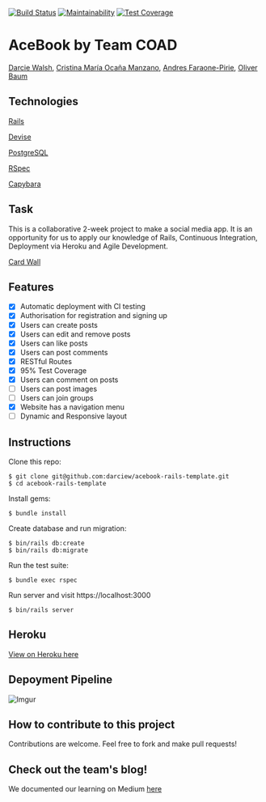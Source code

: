 [![Build Status](https://travis-ci.org/darciew/acebook-rails-template.svg?branch=master)](https://travis-ci.org/darciew/acebook-rails-template)  [![Maintainability](https://api.codeclimate.com/v1/badges/52d0d8cc4088fa6dd174/maintainability)](https://codeclimate.com/github/darciew/acebook-rails-template/maintainability)  [![Test Coverage](https://api.codeclimate.com/v1/badges/52d0d8cc4088fa6dd174/test_coverage)](https://codeclimate.com/github/darciew/acebook-rails-template/test_coverage)

# AceBook by Team COAD
[Darcie Walsh](https://github.com/darciew), [Cristina María Ocaña Manzano](https://github.com/cristinaocanamanzano), [Andres Faraone-Pirie](https://github.com/afaraone/), [Oliver Baum](https://github.com/olliebaum)

## Technologies
[Rails](https://rubyonrails.org/)

[Devise](https://github.com/plataformatec/devise)

[PostgreSQL](https://www.postgresql.org/)

[RSpec](http://rspec.info/)

[Capybara](https://github.com/teamcapybara/capybara)

## Task
This is a collaborative 2-week project to make a social media app. It is an opportunity for us to apply our knowledge of Rails, Continuous Integration, Deployment via Heroku and Agile Development.

[Card Wall](https://trello.com/b/csmJFvWt/acebook)

## Features
- [x] Automatic deployment with CI testing
- [x] Authorisation for registration and signing up
- [x] Users can create posts
- [x] Users can edit and remove posts
- [x] Users can like posts
- [x] Users can post comments
- [x] RESTful Routes
- [x] 95% Test Coverage
- [x] Users can comment on posts
- [ ] Users can post images
- [ ] Users can join groups
- [x] Website has a navigation menu
- [ ] Dynamic and Responsive layout

## Instructions
Clone this repo:
```
$ git clone git@github.com:darciew/acebook-rails-template.git
$ cd acebook-rails-template
```

Install gems:
```
$ bundle install
```

Create database and run migration:
```
$ bin/rails db:create
$ bin/rails db:migrate
```

Run the test suite:
```
$ bundle exec rspec
```

Run server and visit https://localhost:3000
```
$ bin/rails server
```
## Heroku
[View on Heroku here](https://acebook-coad.herokuapp.com)

## Depoyment Pipeline 
![Imgur](https://i.imgur.com/CbCNr1y.png)

## How to contribute to this project
Contributions are welcome. Feel free to fork and make pull requests!

## Check out the team's blog!
We documented our learning on Medium [here](https://medium.com/makers-team-coad)
